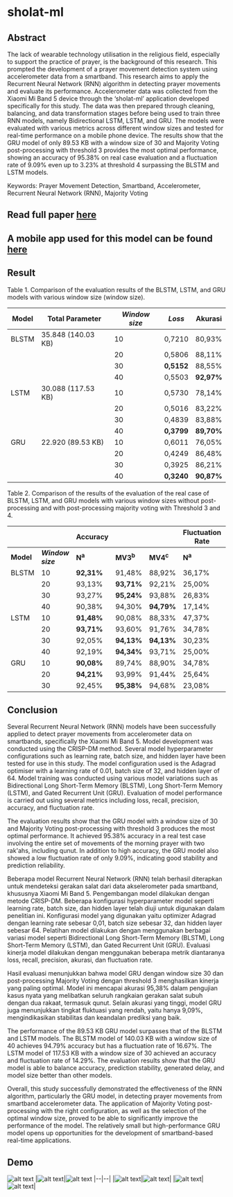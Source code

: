 # sholat-ml
## Abstract
The lack of wearable technology utilisation in the religious field, especially to support the practice of prayer, is the background of this research. This prompted the development of a prayer movement detection system using accelerometer data from a smartband. This research aims to apply the Recurrent Neural Network (RNN) algorithm in detecting prayer movements and evaluate its performance. Accelerometer data was collected from the Xiaomi Mi Band 5 device through the ‘sholat-ml’ application developed specifically for this study. The data was then prepared through cleaning, balancing, and data transformation stages before being used to train three RNN models, namely Bidirectional LSTM, LSTM, and GRU. The models were evaluated with various metrics across different window sizes and tested for real-time performance on a mobile phone device. The results show that the GRU model of only 89.53 KB with a window size of 30 and Majority Voting post-processing with threshold 3 provides the most optimal performance, showing an accuracy of 95.38% on real case evaluation and a fluctuation rate of 9.09% even up to 3.23% at threshold 4 surpassing the BLSTM and LSTM models.

Keywords: Prayer Movement Detection, Smartband, Accelerometer, Recurrent Neural Network (RNN), Majority Voting

## Read full paper [here](https://digilib.uinsgd.ac.id/98494/)

## A mobile app used for this model can be found [here](https://github.com/azliR/flutter_sholat_ml)

## Result
Table 1. Comparison of the evaluation results of the BLSTM, LSTM, and GRU models with various window size (window size).

| **Model** | **Total Parameter**    | **_Window size_** | **_Loss_** | **Akurasi** |
| --------- | ---------------------- | ----------------- | ---------- | ----------- |
| BLSTM     | 35.848 (140.03 KB)     | 10                | 0,7210     | 80,93%      |
||| 20        | 0,5806                 | 88,11%            |
||| 30        | **0,5152**                 | 88,55%            |
||| 40        | 0,5503                 | **92,97%**            |
| LSTM      | 30.088 (117.53 KB)     | 10                | 0,5730     | 78,14%      |
||| 20        | 0,5016                 | 83,22%            |
||| 30        | 0,4839                 | 83,88%            |
||| 40        | **0,3799**                 | **89,70%**            |
| GRU       | 22.920  (89.53 KB) | 10                | 0,6011     | 76,05%      |
||| 20        | 0,4249                 | 86,48%            |
||| 30        | 0,3925                 | 86,21%            |
||| 40        | **0,3240**                 | **90,87%**            |

Table 2. Comparison of the results of the evaluation of the real case of BLSTM, LSTM, and GRU models with various window sizes without post-processing and with post-processing majority voting with Threshold 3 and 4.

|  |  | Accuracy |  | | Fluctuation Rate |  |  |
| --- | --- | --- | --- | --- | --- | --- | --- |
| **Model** | **_Window size_** | **N<sup>a</sup>** | **MV3<sup>b</sup>** | **MV4<sup>c</sup>** | **N<sup>a</sup>** | **MV3<sup>b</sup>** | **MV4<sup>c</sup>** |
| BLSTM | 10  | **92,31%** | 91,48% | 88,92% | 36,17% | **17,14%** | 19,44% |
|     | 20  | 93,13% | **93,71%** | 92,21% | 25,00% | 12,50% | **9,68%** |
|     | 30  | 93,27% | **95,24%** | 93,88% | 26,83% | 6,67% | **3,33%** |
|     | 40  | 90,38% | 94,30% | **94,79%** | 17,14% | **13,33%** | 16,67% |
| LSTM | 10  | **91,48%** | 90,08% | 88,33% | 47,37% | **21,05%** | 23,68% |
|     | 20  | **93,71%** | 93,60% | 91,76% | 34,78% | **15,15%** | 20,00% |
|     | 30  | 92,05% | **94,13%** | **94,13%** | 30,23% | **9,68%** | 14,29% |
|     | 40  | 92,19% | **94,34%** | 93,71% | 25,00% | 10,00% | **6,67%** |
| GRU | 10  | **90,08%** | 89,74% | 88,90% | 34,78% | **25,00%** | 30,56% |
|     | 20  | **94,21%** | 93,99% | 91,44% | 25,64% | **14,71%** | 19,44% |
|     | 30  | 92,45% | **95,38%** | 94,68% | 23,08% | 9,09% | **3,23%** |

## Conclusion
Several Recurrent Neural Network (RNN) models have been successfully applied to detect prayer movements from accelerometer data on smartbands, specifically the Xiaomi Mi Band 5. Model development was conducted using the CRISP-DM method. Several model hyperparameter configurations such as learning rate, batch size, and hidden layer have been tested for use in this study. The model configuration used is the Adagrad optimiser with a learning rate of 0.01, batch size of 32, and hidden layer of 64. Model training was conducted using various model variations such as Bidirectional Long Short-Term Memory (BLSTM), Long Short-Term Memory (LSTM), and Gated Recurrent Unit (GRU). Evaluation of model performance is carried out using several metrics including loss, recall, precision, accuracy, and fluctuation rate.

The evaluation results show that the GRU model with a window size of 30 and Majority Voting post-processing with threshold 3 produces the most optimal performance. It achieved 95.38% accuracy in a real test case involving the entire set of movements of the morning prayer with two rak'ahs, including qunut. In addition to high accuracy, the GRU model also showed a low fluctuation rate of only 9.09%, indicating good stability and prediction reliability. 

Beberapa model Recurrent Neural Network (RNN) telah berhasil diterapkan untuk mendeteksi gerakan salat dari data akselerometer pada smartband, khususnya Xiaomi Mi Band 5. Pengembangan model dilakukan dengan metode CRISP-DM. Beberapa konfigurasi hyperparameter model seperti learning rate, batch size, dan hidden layer telah diuji untuk digunakan dalam penelitian ini. Konfigurasi model yang digunakan yaitu optimizer Adagrad dengan learning rate sebesar 0,01, batch size sebesar 32, dan hidden layer sebesar 64. Pelatihan model dilakukan dengan menggunakan berbagai variasi model seperti Bidirectional Long Short-Term Memory (BLSTM), Long Short-Term Memory (LSTM), dan Gated Recurrent Unit (GRU). Evaluasi kinerja model dilakukan dengan menggunakan beberapa metrik diantaranya loss, recall, precision, akurasi, dan fluctuation rate.

Hasil evaluasi menunjukkan bahwa model GRU dengan window size 30 dan post-processing Majority Voting dengan threshold 3 menghasilkan kinerja yang paling optimal. Model ini mencapai akurasi 95,38% dalam pengujian kasus nyata yang melibatkan seluruh rangkaian gerakan salat subuh dengan dua rakaat, termasuk qunut. Selain akurasi yang tinggi, model GRU juga menunjukkan tingkat fluktuasi yang rendah, yaitu hanya 9,09%, mengindikasikan stabilitas dan keandalan prediksi yang baik. 

The performance of the 89.53 KB GRU model surpasses that of the BLSTM and LSTM models.  The BLSTM model of 140.03 KB with a window size of 40 achieves 94.79% accuracy but has a fluctuation rate of 16.67%.  The LSTM model of 117.53 KB with a window size of 30 achieved an accuracy and fluctuation rate of 14.29%. The evaluation results show that the GRU model is able to balance accuracy, prediction stability, generated delay, and model size better than other models.

Overall, this study successfully demonstrated the effectiveness of the RNN algorithm, particularly the GRU model, in detecting prayer movements from smartband accelerometer data. The application of Majority Voting post-processing with the right configuration, as well as the selection of the optimal window size, proved to be able to significantly improve the performance of the model. The relatively small but high-performance GRU model opens up opportunities for the development of smartband-based real-time applications.

## Demo
![alt text](assets/demo-large-screen.png)
|![alt text](assets/demo-6.png)|![alt text](assets/demo-1.png)
|--|--|
|![alt text](assets/demo-2.png)|![alt text](assets/demo-3.png)|
|![alt text](assets/demo-4.png)|![alt text](assets/demo-5.png)|
